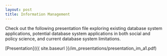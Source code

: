 ```yaml
---
layout: post
title: Information Management
---
```

Check out the following presentation file exploring existing database system applications, potential database system applications in both social and policy science, and current database system limitations.

[Presentation]({{ site.baseurl }}/im_presentations/presentation_im_a1.pdf)
